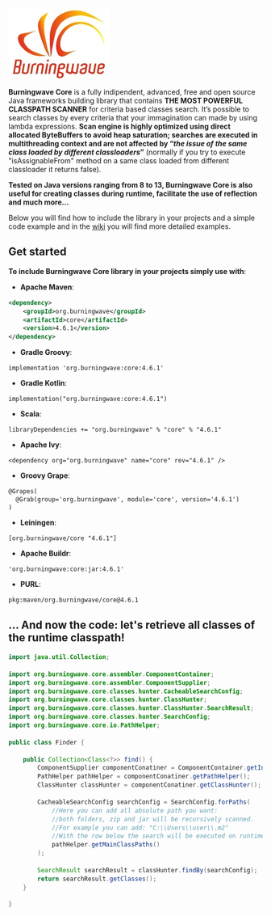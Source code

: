 [![logo](Burningwave-logo.jpg "Burningwave")](https://www.burningwave.org/)

**Burningwave Core** is a fully indipendent, advanced, free and open source Java frameworks building library that contains **THE MOST POWERFUL CLASSPATH SCANNER** for criteria based classes search.
It’s possible to search classes by every criteria that your immagination can made by using lambda expressions. **Scan engine is highly optimized using direct allocated ByteBuffers to avoid heap saturation; searches are executed in multithreading context and are not affected by “_the issue of the same class loaded by different classloaders_”** (normally if you try to execute "isAssignableFrom" method on a same class loaded from different classloader it returns false).

**Tested on Java versions ranging from 8 to 13, Burningwave Core is also useful for creating classes during runtime, facilitate the use of reflection and much more...**

Below you will find how to include the library in your projects and a simple code example and in the [wiki](https://github.com/burningwave/core/wiki) you will find more detailed examples.

## Get started

**To include Burningwave Core library in your projects simply use with**:

* **Apache Maven**:
```xml
<dependency>
    <groupId>org.burningwave</groupId>
    <artifactId>core</artifactId>
    <version>4.6.1</version>
</dependency>
```

* **Gradle Groovy**:
```
implementation 'org.burningwave:core:4.6.1'
```

* **Gradle Kotlin**:
```
implementation("org.burningwave:core:4.6.1")
```

* **Scala**:
```
libraryDependencies += "org.burningwave" % "core" % "4.6.1"
```

* **Apache Ivy**:
```
<dependency org="org.burningwave" name="core" rev="4.6.1" />
```

* **Groovy Grape**:
```
@Grapes(
  @Grab(group='org.burningwave', module='core', version='4.6.1')
)
```

* **Leiningen**:
```
[org.burningwave/core "4.6.1"]
```

* **Apache Buildr**:
```
'org.burningwave:core:jar:4.6.1'
```

* **PURL**:
```
pkg:maven/org.burningwave/core@4.6.1
```

## ... And now the code: let's retrieve all classes of the runtime classpath!
```java
import java.util.Collection;

import org.burningwave.core.assembler.ComponentContainer;
import org.burningwave.core.assembler.ComponentSupplier;
import org.burningwave.core.classes.hunter.CacheableSearchConfig;
import org.burningwave.core.classes.hunter.ClassHunter;
import org.burningwave.core.classes.hunter.ClassHunter.SearchResult;
import org.burningwave.core.classes.hunter.SearchConfig;
import org.burningwave.core.io.PathHelper;

public class Finder {

	public Collection<Class<?>> find() {
		ComponentSupplier componentConatiner = ComponentContainer.getInstance();
		PathHelper pathHelper = componentConatiner.getPathHelper();
		ClassHunter classHunter = componentConatiner.getClassHunter();

		CacheableSearchConfig searchConfig = SearchConfig.forPaths(
			//Here you can add all absolute path you want:
			//both folders, zip and jar will be recursively scanned.
			//For example you can add: "C:\\Users\\user\\.m2"
			//With the row below the search will be executed on runtime Classpaths
			pathHelper.getMainClassPaths()
		);

		SearchResult searchResult = classHunter.findBy(searchConfig);
		return searchResult.getClasses();
	}

}
```
